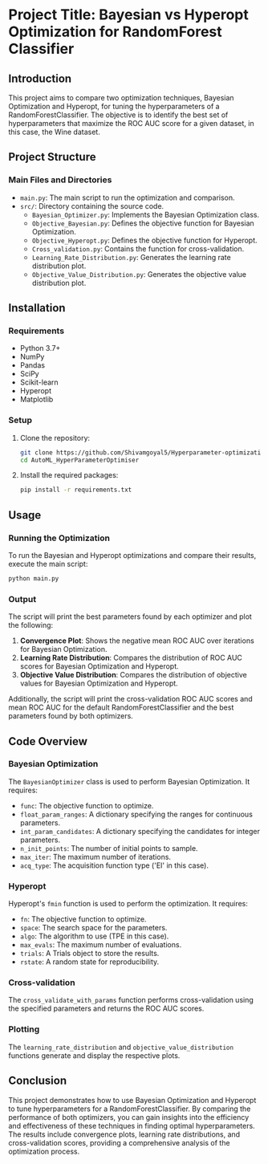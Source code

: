 # Project Title: Bayesian vs Hyperopt Optimization for RandomForest Classifier

## Introduction
This project aims to compare two optimization techniques, Bayesian Optimization and Hyperopt, for tuning the hyperparameters of a RandomForestClassifier. The objective is to identify the best set of hyperparameters that maximize the ROC AUC score for a given dataset, in this case, the Wine dataset.

## Project Structure

### Main Files and Directories

- `main.py`: The main script to run the optimization and comparison.
- `src/`: Directory containing the source code.
  - `Bayesian_Optimizer.py`: Implements the Bayesian Optimization class.
  - `Objective_Bayesian.py`: Defines the objective function for Bayesian Optimization.
  - `Objective_Hyperopt.py`: Defines the objective function for Hyperopt.
  - `Cross_validation.py`: Contains the function for cross-validation.
  - `Learning_Rate_Distribution.py`: Generates the learning rate distribution plot.
  - `Objective_Value_Distribution.py`: Generates the objective value distribution plot.

## Installation

### Requirements
- Python 3.7+
- NumPy
- Pandas
- SciPy
- Scikit-learn
- Hyperopt
- Matplotlib

### Setup
1. Clone the repository:
   ```bash
   git clone https://github.com/Shivamgoyal5/Hyperparameter-optimization
   cd AutoML_HyperParameterOptimiser
   ```

2. Install the required packages:
   ```bash
   pip install -r requirements.txt
   ```

## Usage

### Running the Optimization
To run the Bayesian and Hyperopt optimizations and compare their results, execute the main script:
```bash
python main.py
```

### Output
The script will print the best parameters found by each optimizer and plot the following:

1. **Convergence Plot**: Shows the negative mean ROC AUC over iterations for Bayesian Optimization.
2. **Learning Rate Distribution**: Compares the distribution of ROC AUC scores for Bayesian Optimization and Hyperopt.
3. **Objective Value Distribution**: Compares the distribution of objective values for Bayesian Optimization and Hyperopt.

Additionally, the script will print the cross-validation ROC AUC scores and mean ROC AUC for the default RandomForestClassifier and the best parameters found by both optimizers.

## Code Overview

### Bayesian Optimization
The `BayesianOptimizer` class is used to perform Bayesian Optimization. It requires:
- `func`: The objective function to optimize.
- `float_param_ranges`: A dictionary specifying the ranges for continuous parameters.
- `int_param_candidates`: A dictionary specifying the candidates for integer parameters.
- `n_init_points`: The number of initial points to sample.
- `max_iter`: The maximum number of iterations.
- `acq_type`: The acquisition function type ('EI' in this case).

### Hyperopt
Hyperopt's `fmin` function is used to perform the optimization. It requires:
- `fn`: The objective function to optimize.
- `space`: The search space for the parameters.
- `algo`: The algorithm to use (TPE in this case).
- `max_evals`: The maximum number of evaluations.
- `trials`: A Trials object to store the results.
- `rstate`: A random state for reproducibility.

### Cross-validation
The `cross_validate_with_params` function performs cross-validation using the specified parameters and returns the ROC AUC scores.

### Plotting
The `learning_rate_distribution` and `objective_value_distribution` functions generate and display the respective plots.

## Conclusion
This project demonstrates how to use Bayesian Optimization and Hyperopt to tune hyperparameters for a RandomForestClassifier. By comparing the performance of both optimizers, you can gain insights into the efficiency and effectiveness of these techniques in finding optimal hyperparameters. The results include convergence plots, learning rate distributions, and cross-validation scores, providing a comprehensive analysis of the optimization process.
